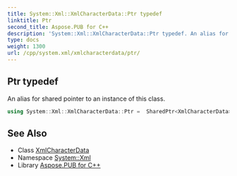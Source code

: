 ```yaml
---
title: System::Xml::XmlCharacterData::Ptr typedef
linktitle: Ptr
second_title: Aspose.PUB for C++
description: 'System::Xml::XmlCharacterData::Ptr typedef. An alias for shared pointer to an instance of this class in C++.'
type: docs
weight: 1300
url: /cpp/system.xml/xmlcharacterdata/ptr/
---
```

## Ptr typedef


An alias for shared pointer to an instance of this class.

```cpp
using System::Xml::XmlCharacterData::Ptr =  SharedPtr<XmlCharacterData>
```

## See Also

* Class [XmlCharacterData](../)
* Namespace [System::Xml](../../)
* Library [Aspose.PUB for C++](../../../)
